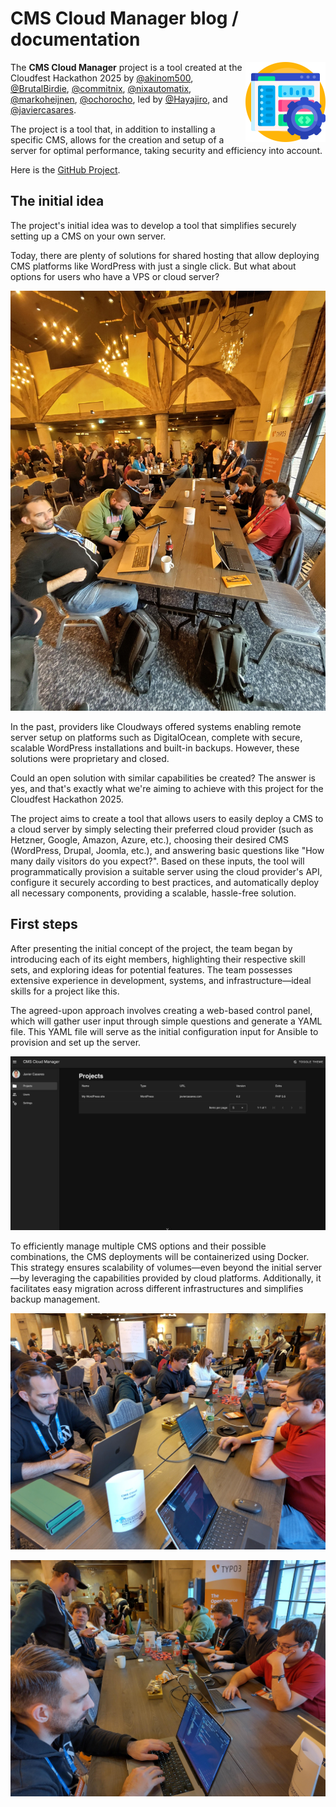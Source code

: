 # CMS Cloud Manager blog / documentation

<img src="https://raw.githubusercontent.com/cmscloudmanager/docs/refs/heads/main/image/cmscloudmanager.png" alt="CMS Cloud Manager" width="128" align="right">

The **CMS Cloud Manager** project is a tool created at the Cloudfest Hackathon 2025 by [@akinom500](https://github.com/akinom500), [@BrutalBirdie](https://github.com/BrutalBirdie), [@commitnix](https://github.com/commitnix), [@nixautomatix](https://github.com/nixautomatix), [@markoheijnen](https://github.com/markoheijnen), [@ochorocho](https://github.com/ochorocho), led by [@Hayajiro](https://github.com/Hayajiro), and [@javiercasares](https://github.com/javiercasares).

The project is a tool that, in addition to installing a specific CMS, allows for the creation and setup of a server for optimal performance, taking security and efficiency into account.

Here is the [GitHub Project](https://github.com/cmscloudmanager).

## The initial idea

The project's initial idea was to develop a tool that simplifies securely setting up a CMS on your own server.

Today, there are plenty of solutions for shared hosting that allow deploying CMS platforms like WordPress with just a single click. But what about options for users who have a VPS or cloud server?

![First team meeting](https://raw.githubusercontent.com/cmscloudmanager/docs/refs/heads/main/image/photo-001.jpeg)

In the past, providers like Cloudways offered systems enabling remote server setup on platforms such as DigitalOcean, complete with secure, scalable WordPress installations and built-in backups. However, these solutions were proprietary and closed.

Could an open solution with similar capabilities be created? The answer is yes, and that's exactly what we're aiming to achieve with this project for the Cloudfest Hackathon 2025.

The project aims to create a tool that allows users to easily deploy a CMS to a cloud server by simply selecting their preferred cloud provider (such as Hetzner, Google, Amazon, Azure, etc.), choosing their desired CMS (WordPress, Drupal, Joomla, etc.), and answering basic questions like "How many daily visitors do you expect?". Based on these inputs, the tool will programmatically provision a suitable server using the cloud provider's API, configure it securely according to best practices, and automatically deploy all necessary components, providing a scalable, hassle-free solution.

## First steps

After presenting the initial concept of the project, the team began by introducing each of its eight members, highlighting their respective skill sets, and exploring ideas for potential features. The team possesses extensive experience in development, systems, and infrastructure—ideal skills for a project like this.

The agreed-upon approach involves creating a web-based control panel, which will gather user input through simple questions and generate a YAML file. This YAML file will serve as the initial configuration input for Ansible to provision and set up the server.

![First preview of the panel](https://raw.githubusercontent.com/cmscloudmanager/docs/refs/heads/main/image/screenshot-first.png)

To efficiently manage multiple CMS options and their possible combinations, the CMS deployments will be containerized using Docker. This strategy ensures scalability of volumes—even beyond the initial server—by leveraging the capabilities provided by cloud platforms. Additionally, it facilitates easy migration across different infrastructures and simplifies backup management.

![The team is working hard](https://raw.githubusercontent.com/cmscloudmanager/docs/refs/heads/main/image/photo-002.jpeg)

![The team is working hard](https://raw.githubusercontent.com/cmscloudmanager/docs/refs/heads/main/image/photo-003.jpeg)


